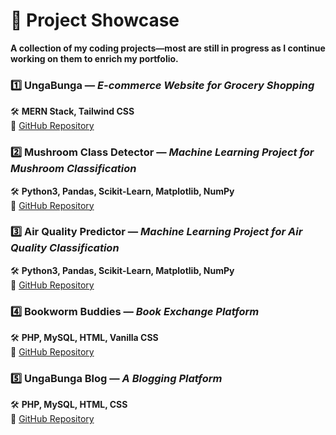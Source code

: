 #  🚀 Project Showcase

**A collection of my coding projects—most are still in progress as I continue working on them to enrich my portfolio.**

### **1️⃣ UngaBunga** — *E-commerce Website for Grocery Shopping*  
🛠 **MERN Stack, Tailwind CSS**  
🔗 [GitHub Repository](https://github.com/mebmrauf/UngaBunga)

### **2️⃣ Mushroom Class Detector** — *Machine Learning Project for Mushroom Classification*  
🛠 **Python3, Pandas, Scikit-Learn, Matplotlib, NumPy**  
🔗 [GitHub Repository](https://github.com/mebmrauf/Mushroom-Class-Detector)

### **3️⃣ Air Quality Predictor** — *Machine Learning Project for Air Quality Classification*  
🛠 **Python3, Pandas, Scikit-Learn, Matplotlib, NumPy**  
🔗 [GitHub Repository](https://github.com/mebmrauf/Air-Quality-Predictor)

### **4️⃣ Bookworm Buddies** — *Book Exchange Platform*  
🛠 **PHP, MySQL, HTML, Vanilla CSS**  
🔗 [GitHub Repository](https://github.com/404mahdi/Bookworm-Buddies)

### **5️⃣ UngaBunga Blog** — *A Blogging Platform*  
🛠 **PHP, MySQL, HTML, CSS**  
🔗 [GitHub Repository](https://github.com/mebmrauf/UngaBunga-Blog)
